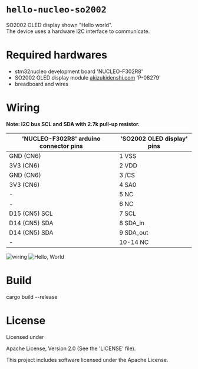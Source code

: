 # `hello-nucleo-so2002`
SO2002 OLED display shown "Hello world".  
The device uses a hardware I2C interface to communicate.

# Required hardwares
- stm32nucleo development board 'NUCLEO-F302R8'
- SO2002 OLED display module [akizukidenshi.com](http://akizukidenshi.com/) 'P-08279'
- breadboard and wires

# Wiring
**Note: I2C bus SCL and SDA with 2.7k pull-up resistor.**

| 'NUCLEO-F302R8' arduino connector pins | 'SO2002 OLED display' pins |
----|----
| GND (CN6)     | 1 VSS |
| 3V3 (CN6)     | 2 VDD |
| GND (CN6)     | 3 /CS |
| 3V3 (CN6)     | 4 SA0 |
| -             | 5 NC |
| -             | 6 NC |
| D15 (CN5) SCL | 7 SCL |
| D14 (CN5) SDA | 8 SDA_in |
| D14 (CN5) SDA | 9 SDA_out |
| -             | 10-14 NC|

![wiring](https://user-images.githubusercontent.com/17291748/76162385-97e07800-6180-11ea-9947-4f1edd26f7cf.JPG)
![Hello, World](https://user-images.githubusercontent.com/17291748/76162387-9d3dc280-6180-11ea-8a4f-f5ffe425a7d8.JPG)

# Build
cargo build --release

# License
Licensed under

Apache License, Version 2.0 (See the 'LICENSE' file).

This project includes software licensed under the Apache License.
